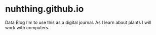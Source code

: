 # nuhthing.github.io
Data Blog
I'm to use this as a digital journal. 
As I learn about plants
I will work with computers. 
